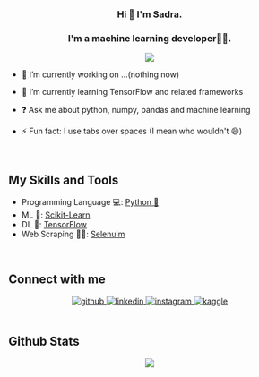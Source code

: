 ### <div align="center">Hi  👋 I'm Sadra.</div>
### <div align="center">I'm a machine learning developer👨‍💻.</div>  
<div align="center">
<img src="https://komarev.com/ghpvc/?username=Sadra-TMH&&style=flat-square" align="center" />
</div>
  

- 🔭 I’m currently working on ...(nothing now) 


- 🌱 I’m currently learning TensorFlow and related frameworks  
  

- ❓ Ask me about python, numpy, pandas and machine learning  
  

- ⚡ Fun fact: I use tabs over spaces (I mean who wouldn't 😄)  
  

<br/>  


## My Skills and Tools

<ul>
  <li>Programming Language 💻: <a href='https://www.python.org/'>Python 🐍</a></li>
  <li>ML 🤖: <a href='https://scikit-learn.org/stable/'>Scikit-Learn</a></li>
  <li>DL 🤖: <a href='https://www.tensorflow.org/'>TensorFlow</a></li>
  <li>Web Scraping 🧑‍💻: <a href='https://www.selenium.dev/'>Selenuim</a></li>
</ul>



<br/>  


## Connect with me  
<div align="center">
<a href="https://github.com/Sadra-TMH" target="_blank">
<img src=https://img.shields.io/badge/github-%2324292e.svg?&style=for-the-badge&logo=github&logoColor=white alt=github style="margin-bottom: 5px;" />
</a>
<a href="https://www.linkedin.com/in/sadra-sadeghian-b7326917a/" target="_blank">
<img src=https://img.shields.io/badge/linkedin-%231E77B5.svg?&style=for-the-badge&logo=linkedin&logoColor=white alt=linkedin style="margin-bottom: 5px;" />
</a>
<a href="https://instagram.com/sadra_tmh" target="_blank">
<img src=https://img.shields.io/badge/instagram-%23000000.svg?&style=for-the-badge&logo=instagram&logoColor=white alt=instagram style="margin-bottom: 5px;" />
</a>
<a href="https://www.kaggle.com/sadratmh" target="_blank">
<img src=https://img.shields.io/badge/kaggle-%2344BAE8.svg?&style=for-the-badge&logo=kaggle&logoColor=white alt=kaggle style="margin-bottom: 5px;" />
</a>  
</div>  
  

<br/>  


## Github Stats  
<div align="center"><img src="https://github-readme-stats.vercel.app/api?username=Sadra-TMH&show_icons=true&count_private=true&hide_border=true" align="center" /></div>  

<br/>  


